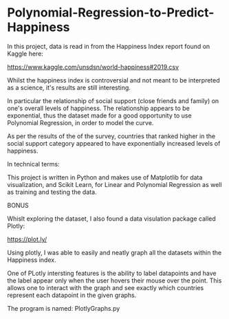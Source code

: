 # Polynomial-Regression-to-Predict-Happiness

In this project, data is read in from the Happiness Index report found on Kaggle here:

https://www.kaggle.com/unsdsn/world-happiness#2019.csv

Whilst the happiness index is controversial and not meant to be interpreted as a science, it's results are still interesting.

In particular the relationship of social support (close friends and family) on one's overall levels of happiness. The relationship
appears to be exponential, thus the dataset made for a good opportunity to use Polynomial Regression, in order to model the curve.

As per the results of the of the survey, countries that ranked higher in the social support category appeared to have exponentially
increased levels of happiness.

In technical terms:

This project is written in Python and makes use of Matplotlib for data visualization, and Scikit Learn, for Linear and Polynomial Regression 
as well as training and testing the data.


BONUS

Whislt exploring the dataset, I also found a data visulation package called Plotly:

https://plot.ly/

Using plotly, I was able to easily and neatly graph all the datasets within the Happiness index.

One of PLotly intersting features is the ability to label datapoints and have the label appear only when the user hovers their mouse over the point.
This allows one to interact with the graph and see exactly which countries represent each datapoint in the given graphs. 

The program is named: PlotlyGraphs.py 
